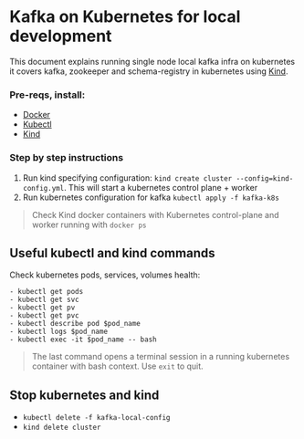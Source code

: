# Kafka on Kubernetes for local development

This document explains running single node local kafka infra on kubernetes it covers kafka, zookeeper and schema-registry in kubernetes using [Kind](https://kind.sigs.k8s.io/).

### Pre-reqs, install: 

- [Docker](https://docs.docker.com/get-docker/)
- [Kubectl](https://kubernetes.io/docs/tasks/tools/#kubectl) 
- [Kind](https://kind.sigs.k8s.io/)

### Step by step instructions

1. Run kind specifying configuration: `kind create cluster --config=kind-config.yml`. This will start a kubernetes control plane + worker
2. Run kubernetes configuration for kafka `kubectl apply -f kafka-k8s`

> Check Kind docker containers with Kubernetes control-plane and worker running with `docker ps`


## Useful kubectl and kind commands

Check kubernetes pods, services, volumes health: 

    - kubectl get pods
    - kubectl get svc
    - kubectl get pv
    - kubectl get pvc
    - kubectl describe pod $pod_name
    - kubectl logs $pod_name
    - kubectl exec -it $pod_name -- bash

> The last command opens a terminal session in a running kubernetes container with bash context. Use `exit` to quit.


## Stop kubernetes and kind 
   - `kubectl delete -f kafka-local-config`
   - `kind delete cluster`